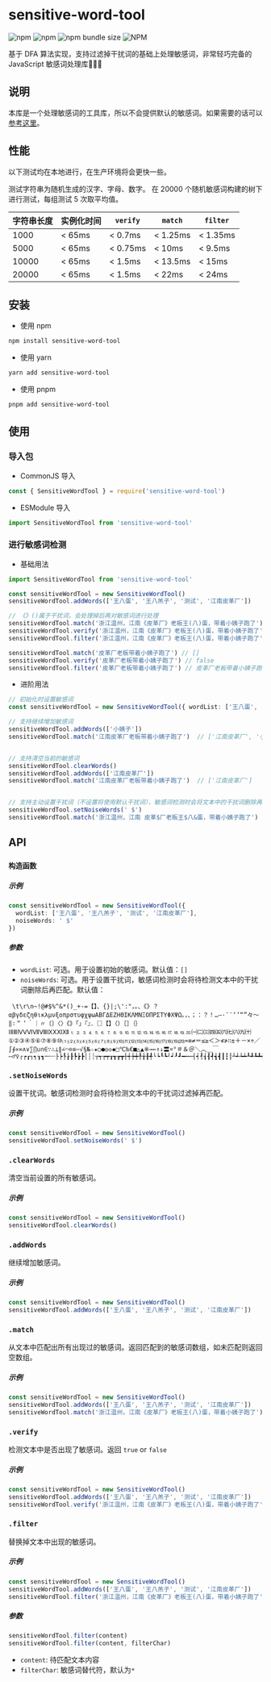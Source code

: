 # sensitive-word-tool

![npm](https://img.shields.io/npm/v/sensitive-word-tool)
![npm](https://img.shields.io/npm/dm/sensitive-word-tool)
![npm bundle size](https://img.shields.io/bundlephobia/minzip/sensitive-word-tool)
![NPM](https://img.shields.io/npm/l/sensitive-word-tool)

基于 DFA 算法实现，支持过滤掉干扰词的基础上处理敏感词，非常轻巧完备的 JavaScript 敏感词处理库🚀🚀🚀

## 说明

本库是一个处理敏感词的工具库，所以不会提供默认的敏感词。如果需要的话可以[参考这里](https://github.com/fwwdn/sensitive-stop-words)。

## 性能

以下测试均在本地进行，在生产环境将会更快一些。

测试字符串为随机生成的汉字、字母、数字。 在 20000 个随机敏感词构建的树下进行测试，每组测试 5 次取平均值。

| 字符串长度    | 实例化时间  |  `verify`   | `match`     |  `filter`  |
| ----------- |----------- | ----------- | ----------- | -----------|
| 1000        |   < 65ms   |  < 0.7ms    |  < 1.25ms   |  < 1.35ms  |
| 5000        |   < 65ms   |  < 0.75ms   |  < 10ms     |  < 9.5ms   |
| 10000       |   < 65ms   |  < 1.5ms    |  < 13.5ms   |  < 15ms    |
| 20000       |   < 65ms   |  < 1.5ms    |  < 22ms     |  < 24ms    |

## 安装

- 使用 npm

```sh
npm install sensitive-word-tool
```

- 使用 yarn

```sh
yarn add sensitive-word-tool
```

- 使用 pnpm

```sh
pnpm add sensitive-word-tool
```

## 使用

### 导入包

- CommonJS 导入

```js
const { SensitiveWordTool } = require('sensitive-word-tool')
```

- ESModule 导入

```js
import SensitiveWordTool from 'sensitive-word-tool'
```

### 进行敏感词检测

- 基础用法

```ts
import SensitiveWordTool from 'sensitive-word-tool'

const sensitiveWordTool = new SensitiveWordTool()
sensitiveWordTool.addWords(['王八蛋', '王八羔子', '测试', '江南皮革厂'])

// 《》()属于干扰词，会处理掉后再对敏感词进行处理
sensitiveWordTool.match('浙江温州，江南《皮革厂》老板王(八)蛋，带着小姨子跑了') // ['江南皮革厂', '王八蛋']
sensitiveWordTool.verify('浙江温州，江南《皮革厂》老板王(八)蛋，带着小姨子跑了') // true
sensitiveWordTool.filter('浙江温州，江南《皮革厂》老板王(八)蛋，带着小姨子跑了') // 浙江温州，**(***)老板*(*)*，带着小姨子跑了

sensitiveWordTool.match('皮革厂老板带着小姨子跑了') // []
sensitiveWordTool.verify('皮革厂老板带着小姨子跑了') // false
sensitiveWordTool.filter('皮革厂老板带着小姨子跑了') // 皮革厂老板带着小姨子跑了
```

- 进阶用法

```ts
// 初始化时设置敏感词
const sensitiveWordTool = new SensitiveWordTool({ wordList: ['王八蛋', '王八羔子', '测试', '江南皮革厂'] })

// 支持继续增加敏感词
sensitiveWordTool.addWords(['小姨子'])
sensitiveWordTool.match('江南皮革厂老板带着小姨子跑了')  // ['江南皮革厂', '小姨子']


// 支持清空当前的敏感词
sensitiveWordTool.clearWords()
sensitiveWordTool.addWords(['江南皮革厂'])
sensitiveWordTool.match('江南皮革厂老板带着小姨子跑了')  // ['江南皮革厂']


// 支持主动设置干扰词（不设置将使用默认干扰词），敏感词检测时会将文本中的干扰词删除再匹配
sensitiveWordTool.setNoiseWords(' $')
sensitiveWordTool.match('浙江温州，江南 皮革$厂老板王$八&蛋，带着小姨子跑了')  // ['江南皮革厂']
```

## API

### `构造函数`

##### 示例

```ts
const sensitiveWordTool = new SensitiveWordTool({
  wordList: ['王八蛋', '王八羔子', '测试', '江南皮革厂'],
  noiseWords: ' $'
})
```

##### 参数

- `wordList`: 可选。用于设置初始的敏感词。默认值：`[]`
- `noiseWords`: 可选。用于设置干扰词，敏感词检测时会将待检测文本中的干扰词删除后再匹配。默认值：

```
 \t\r\n~!@#$%^&*()_+-=【】、{}|;\':"，。、《》？αβγδεζηθικλμνξοπρστυφχψωΑΒΓΔΕΖΗΘΙΚΛΜΝΞΟΠΡΣΤΥΦΧΨΩ。，、；：？！…—·ˉ¨‘’“”々～‖∶＂＇｀｜〃〔〕〈〉《》「」『』．〖〗【】（）［］｛｝ⅠⅡⅢⅣⅤⅥⅦⅧⅨⅩⅪⅫ⒈⒉⒊⒋⒌⒍⒎⒏⒐⒑⒒⒓⒔⒕⒖⒗⒘⒙⒚⒛㈠㈡㈢㈣㈤㈥㈦㈧㈨㈩①②③④⑤⑥⑦⑧⑨⑩⑴⑵⑶⑷⑸⑹⑺⑻⑼⑽⑾⑿⒀⒁⒂⒃⒄⒅⒆⒇≈≡≠＝≤≥＜＞≮≯∷±＋－×÷／∫∮∝∞∧∨∑∏∪∩∈∵∴⊥∥∠⌒⊙≌∽√§№☆★○●◎◇◆□℃‰€■△▲※→←↑↓〓¤°＃＆＠＼︿＿￣―♂♀┌┍┎┐┑┒┓─┄┈├┝┞┟┠┡┢┣│┆┊┬┭┮┯┰┱┲┳┼┽┾┿╀╁╂╃└┕┖┗┘┙┚┛━┅┉┤┥┦┧┨┩┪┫┃┇┋┴┵┶┷┸┹┺┻╋╊╉╈╇╆╅╄
```

### `.setNoiseWords`

设置干扰词。敏感词检测时会将待检测文本中的干扰词过滤掉再匹配。

##### 示例

```ts
const sensitiveWordTool = new SensitiveWordTool()
sensitiveWordTool.setNoiseWords(' $')
```

### `.clearWords`

清空当前设置的所有敏感词。

##### 示例

```ts
const sensitiveWordTool = new SensitiveWordTool()
sensitiveWordTool.clearWords()
```

### `.addWords`

继续增加敏感词。

##### 示例

```ts
const sensitiveWordTool = new SensitiveWordTool()
sensitiveWordTool.addWords(['王八蛋', '王八羔子', '测试', '江南皮革厂'])
```

### `.match`

从文本中匹配出所有出现过的敏感词。返回匹配到的敏感词数组，如未匹配则返回空数组。

##### 示例

```ts
const sensitiveWordTool = new SensitiveWordTool()
sensitiveWordTool.addWords(['王八蛋', '王八羔子', '测试', '江南皮革厂'])
sensitiveWordTool.match('浙江温州，江南《皮革厂》老板王(八)蛋，带着小姨子跑了') // ['江南皮革厂', '王八蛋']
```

### `.verify`

检测文本中是否出现了敏感词。返回 `true` or `false`

##### 示例

```ts
const sensitiveWordTool = new SensitiveWordTool()
sensitiveWordTool.addWords(['王八蛋', '王八羔子', '测试', '江南皮革厂'])
sensitiveWordTool.verify('浙江温州，江南《皮革厂》老板王(八)蛋，带着小姨子跑了') // true
```

### `.filter`

替换掉文本中出现的敏感词。

##### 示例

```ts
const sensitiveWordTool = new SensitiveWordTool()
sensitiveWordTool.addWords(['王八蛋', '王八羔子', '测试', '江南皮革厂'])
sensitiveWordTool.filter('浙江温州，江南《皮革厂》老板王(八)蛋，带着小姨子跑了', '*') // 浙江温州，**《***》老板*(*)*，带着小姨子跑了
```

##### 参数

```ts
sensitiveWordTool.filter(content)
sensitiveWordTool.filter(content, filterChar)
```

- `content`: 待匹配文本内容
- `filterChar`: 敏感词替代符，默认为`*`
